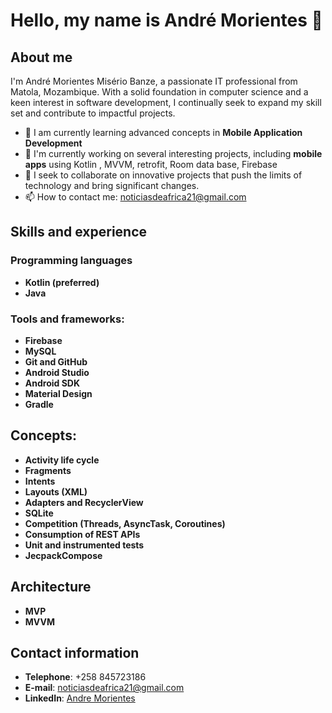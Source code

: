 

<!--
**andremorientes/andremorientes** is a ✨ _special_ ✨ repository because its `README.md` (this file) appears on your GitHub profile.

Here are some ideas to get you started:

- 🔭 I’m currently working on ...
- 🌱 I’m currently learning ...
- 👯 I’m looking to collaborate on ...
- 🤔 I’m looking for help with ...
- 💬 Ask me about ...
- 📫 How to reach me: ...
- 😄 Pronouns: ...
- ⚡ Fun fact: ...
-->

# Hello, my name is André Morientes 👋



## About me

I'm André Morientes Misério Banze, a passionate IT professional from Matola, Mozambique. With a solid foundation in computer science and a keen interest in software development, I continually seek to expand my skill set and contribute to impactful projects.

- 🌱 I am currently learning advanced concepts in **Mobile Application Development** 
- 🔭 I'm currently working on several interesting projects, including **mobile apps** using Kotlin , MVVM, retrofit, Room data base, Firebase
- 👯 I seek to collaborate on innovative projects that push the limits of technology and bring significant changes.
- 📫 How to contact me: [noticiasdeafrica21@gmail.com](mailto:noticiasdeafrica21@gmail.com)

## Skills and experience

### Programming languages

- **Kotlin (preferred)**
- **Java**

### Tools and frameworks:
- **Firebase**
- **MySQL**
- **Git and GitHub**
-  **Android Studio**
- **Android SDK**
- **Material Design**
- **Gradle**


## Concepts:
- **Activity life cycle**
- **Fragments**
- **Intents**
- **Layouts (XML)**
- **Adapters and RecyclerView**
- **SQLite**
- **Competition (Threads, AsyncTask, Coroutines)**
- **Consumption of REST APIs**
-  **Unit and instrumented tests**
- **JecpackCompose**

 ## Architecture
- **MVP**
- **MVVM**


## Contact information

- **Telephone**: +258 845723186
- **E-mail**: [noticiasdeafrica21@gmail.com](mailto:noticiasdeafrica21@gmail.com)
- **LinkedIn**: [Andre Morientes ](https://www.linkedin.com/in/andremorientes/)



